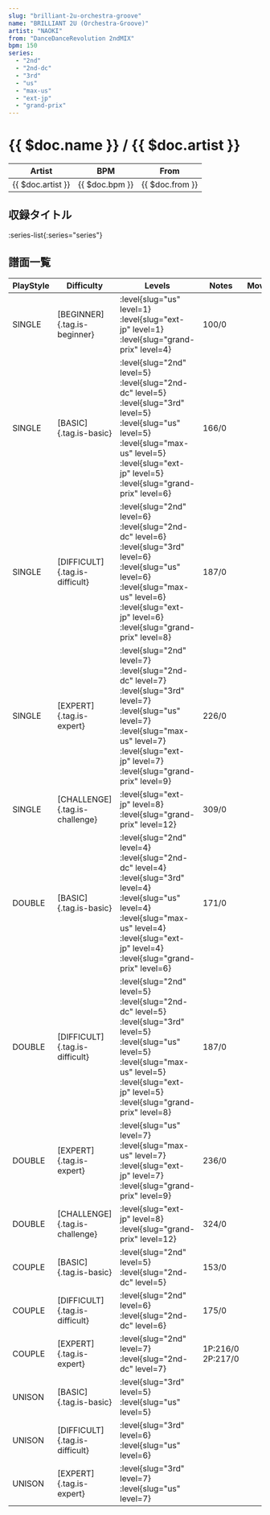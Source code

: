 ```yaml
---
slug: "brilliant-2u-orchestra-groove"
name: "BRILLIANT 2U (Orchestra-Groove)"
artist: "NAOKI"
from: "DanceDanceRevolution 2ndMIX"
bpm: 150
series:
  - "2nd"
  - "2nd-dc"
  - "3rd"
  - "us"
  - "max-us"
  - "ext-jp"
  - "grand-prix"
---
```


# {{ $doc.name }} / {{ $doc.artist }}

|Artist|BPM|From|
|------|---|----|
|{{ $doc.artist }}|{{ $doc.bpm }}|{{ $doc.from }}|

## 収録タイトル

:series-list{:series="series"}

## 譜面一覧

|PlayStyle|Difficulty|Levels|Notes|Movie|
|---------|----------|------|-----|-----|
|SINGLE|[BEGINNER]{.tag.is-beginner}|<div class="field is-grouped is-grouped-multiline"> :level{slug="us" level=1} :level{slug="ext-jp" level=1} :level{slug="grand-prix" level=4}</div>|100/0||
|SINGLE|[BASIC]{.tag.is-basic}|<div class="field is-grouped is-grouped-multiline"> :level{slug="2nd" level=5} :level{slug="2nd-dc" level=5} :level{slug="3rd" level=5} :level{slug="us" level=5} :level{slug="max-us" level=5} :level{slug="ext-jp" level=5} :level{slug="grand-prix" level=6}</div>|166/0||
|SINGLE|[DIFFICULT]{.tag.is-difficult}|<div class="field is-grouped is-grouped-multiline"> :level{slug="2nd" level=6} :level{slug="2nd-dc" level=6} :level{slug="3rd" level=6} :level{slug="us" level=6} :level{slug="max-us" level=6} :level{slug="ext-jp" level=6} :level{slug="grand-prix" level=8}</div>|187/0||
|SINGLE|[EXPERT]{.tag.is-expert}|<div class="field is-grouped is-grouped-multiline"> :level{slug="2nd" level=7} :level{slug="2nd-dc" level=7} :level{slug="3rd" level=7} :level{slug="us" level=7} :level{slug="max-us" level=7} :level{slug="ext-jp" level=7} :level{slug="grand-prix" level=9}</div>|226/0||
|SINGLE|[CHALLENGE]{.tag.is-challenge}|<div class="field is-grouped is-grouped-multiline"> :level{slug="ext-jp" level=8} :level{slug="grand-prix" level=12}</div>|309/0||
|DOUBLE|[BASIC]{.tag.is-basic}|<div class="field is-grouped is-grouped-multiline"> :level{slug="2nd" level=4} :level{slug="2nd-dc" level=4} :level{slug="3rd" level=4} :level{slug="us" level=4} :level{slug="max-us" level=4} :level{slug="ext-jp" level=4} :level{slug="grand-prix" level=6}</div>|171/0||
|DOUBLE|[DIFFICULT]{.tag.is-difficult}|<div class="field is-grouped is-grouped-multiline"> :level{slug="2nd" level=5} :level{slug="2nd-dc" level=5} :level{slug="3rd" level=5} :level{slug="us" level=5} :level{slug="max-us" level=5} :level{slug="ext-jp" level=5} :level{slug="grand-prix" level=8}</div>|187/0||
|DOUBLE|[EXPERT]{.tag.is-expert}|<div class="field is-grouped is-grouped-multiline"> :level{slug="us" level=7} :level{slug="max-us" level=7} :level{slug="ext-jp" level=7} :level{slug="grand-prix" level=9}</div>|236/0||
|DOUBLE|[CHALLENGE]{.tag.is-challenge}|<div class="field is-grouped is-grouped-multiline"> :level{slug="ext-jp" level=8} :level{slug="grand-prix" level=12}</div>|324/0||
|COUPLE|[BASIC]{.tag.is-basic}|<div class="field is-grouped is-grouped-multiline"> :level{slug="2nd" level=5} :level{slug="2nd-dc" level=5}</div>|153/0||
|COUPLE|[DIFFICULT]{.tag.is-difficult}|<div class="field is-grouped is-grouped-multiline"> :level{slug="2nd" level=6} :level{slug="2nd-dc" level=6}</div>|175/0||
|COUPLE|[EXPERT]{.tag.is-expert}|<div class="field is-grouped is-grouped-multiline"> :level{slug="2nd" level=7} :level{slug="2nd-dc" level=7}</div>|1P:216/0 2P:217/0||
|UNISON|[BASIC]{.tag.is-basic}|<div class="field is-grouped is-grouped-multiline"> :level{slug="3rd" level=5} :level{slug="us" level=5}</div>|||
|UNISON|[DIFFICULT]{.tag.is-difficult}|<div class="field is-grouped is-grouped-multiline"> :level{slug="3rd" level=6} :level{slug="us" level=6}</div>|||
|UNISON|[EXPERT]{.tag.is-expert}|<div class="field is-grouped is-grouped-multiline"> :level{slug="3rd" level=7} :level{slug="us" level=7}</div>|||
